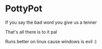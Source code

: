 # PottyPot

If you say the bad word you give us a tenner

That's all there is to it pal

Runs better on linux cause windows is evil :)